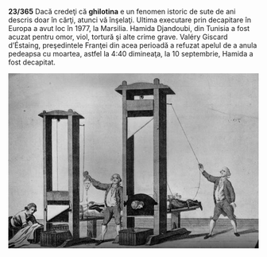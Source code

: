 **23/365** Dacă credeţi că **ghilotina** e un fenomen istoric de sute de ani descris doar în cărţi, atunci vă înşelaţi. Ultima executare prin decapitare în Europa a avut loc în 1977, la Marsilia. Hamida Djandoubi, din Tunisia a fost acuzat pentru omor, viol, tortură şi alte crime grave. Valéry Giscard d’Éstaing, preşedintele Franţei din acea perioadă a refuzat apelul de a anula pedeapsa cu moartea, astfel la 4:40 dimineaţa, la 10 septembrie, Hamida a fost decapitat.

![Ghilotina](image-1.jpg)

